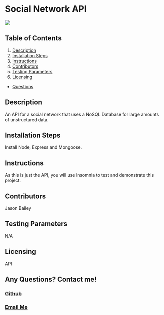 
  # Social Network API
  ![](https://img.shields.io/badge/license-JB620-orange)

  ## **Table of Contents**
  
  
  1. [Description](#description)
  2. [Installation Steps](#installation-steps)
  3. [Instructions](#instructions)
  4. [Contributors](#contributors)
  5. [Testing Parameters](#testing-parameters)
  6. [Licensing](#licensing)
  - [Questions](#github)
 
  
  
  ## Description
  An API for a social network that uses a NoSQL Database for large amounts of unstructured data.
  ## Installation Steps
  Install Node, Express and Mongoose.
  ## Instructions
  As this is just the API, you will use Insomnia to test and demonstrate this project.
  ## Contributors
  Jason Bailey
  ## Testing Parameters
  N/A
  ## Licensing
  API

  ## Any Questions? Contact me!
  ### [Github](https://github.com/jayeebee)
  
  ### [Email Me](<mailto:jayeebee918@gmail.com>)
